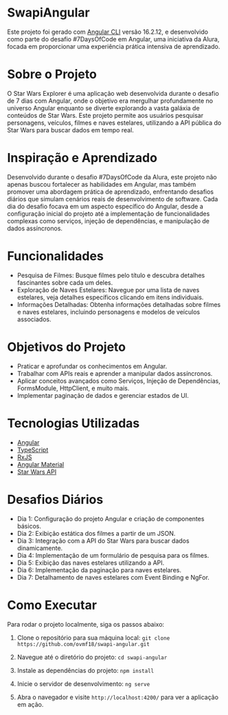 # SwapiAngular

Este projeto foi gerado com [Angular CLI](https://github.com/angular/angular-cli) versão 16.2.12, e desenvolvido como parte do desafio #7DaysOfCode em Angular, uma iniciativa da Alura, focada em proporcionar uma experiência prática intensiva de aprendizado.

# Sobre o Projeto
O Star Wars Explorer é uma aplicação web desenvolvida durante o desafio de 7 dias com Angular, onde o objetivo era mergulhar profundamente no universo Angular enquanto se diverte explorando a vasta galáxia de conteúdos de Star Wars. Este projeto permite aos usuários pesquisar personagens, veículos, filmes e naves estelares, utilizando a API pública do Star Wars para buscar dados em tempo real.

# Inspiração e Aprendizado
Desenvolvido durante o desafio #7DaysOfCode da Alura, este projeto não apenas buscou fortalecer as habilidades em Angular, mas também promover uma abordagem prática de aprendizado, enfrentando desafios diários que simulam cenários reais de desenvolvimento de software. Cada dia do desafio focava em um aspecto específico do Angular, desde a configuração inicial do projeto até a implementação de funcionalidades complexas como serviços, injeção de dependências, e manipulação de dados assíncronos.

# Funcionalidades
- Pesquisa de Filmes: Busque filmes pelo título e descubra detalhes fascinantes sobre cada um deles.
- Exploração de Naves Estelares: Navegue por uma lista de naves estelares, veja detalhes específicos clicando em itens individuais.
- Informações Detalhadas: Obtenha informações detalhadas sobre filmes e naves estelares, incluindo personagens e modelos de veículos associados.

# Objetivos do Projeto
- Praticar e aprofundar os conhecimentos em Angular.
- Trabalhar com APIs reais e aprender a manipular dados assíncronos.
- Aplicar conceitos avançados como Serviços, Injeção de Dependências, FormsModule, HttpClient, e muito mais.
- Implementar paginação de dados e gerenciar estados de UI.

# Tecnologias Utilizadas
- [Angular](https://angular.io/)
- [TypeScript](https://www.typescriptlang.org/docs/)
- [RxJS](https://rxjs.dev/)
- [Angular Material](https://material.angular.io/)
- [Star Wars API](https://swapi.dev/)

# Desafios Diários
- Dia 1: Configuração do projeto Angular e criação de componentes básicos.
- Dia 2: Exibição estática dos filmes a partir de um JSON.
- Dia 3: Integração com a API do Star Wars para buscar dados dinamicamente.
- Dia 4: Implementação de um formulário de pesquisa para os filmes.
- Dia 5: Exibição das naves estelares utilizando a API.
- Dia 6: Implementação da paginação para naves estelares.
- Dia 7: Detalhamento de naves estelares com Event Binding e NgFor.

# Como Executar
Para rodar o projeto localmente, siga os passos abaixo:

1. Clone o repositório para sua máquina local:
`git clone https://github.com/ovmf18/swapi-angular.git`

2. Navegue até o diretório do projeto:
`cd swapi-angular`

3. Instale as dependências do projeto:
`npm install`

4. Inicie o servidor de desenvolvimento:
`ng serve`

5. Abra o navegador e visite `http://localhost:4200/` para ver a aplicação em ação.
